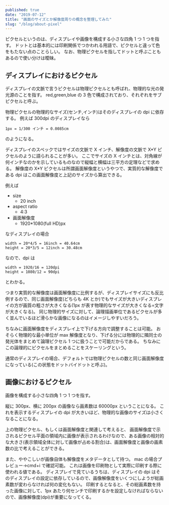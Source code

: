 ```yaml
---
published: true
date: "2019-07-12"
title: "画面のサイズとか解像度周りの概念を整理してみた"
slug: "/blog/about-pixel"
---
```


ピクセルというのは、ディスプレイや画像を構成する小さな四角 1 つ 1 つを指す。
ドットとは基本的には印刷関係でつかわれる用語で、ピクセルと違って色をもたない点のことらしい。
なお、物理ピクセルを指してドットと呼ぶこともあるので使い分けは曖昧。

## ディスプレイにおけるピクセル

ディスプレイの文脈で言うピクセルは物理ピクセルとも呼ばれ、物理的な光の発光源のことを指す。
red,green,blue の 3 色で構成されており、それぞれをサブピクセルと呼ぶ。

物理ピクセルの物理的なサイズ(センチ,インチ)はそのディスプレイの dpi に依存する。
例えば 300dpi のディスプレイなら

`1px = 1/300 インチ = 0.0085cm`

のようになる。

ディスプレイのスペックではサイズの文脈で X インチ、解像度の文脈で X\*Y ピクセルのように語られることが多い。
ここでサイズの X インチとは、対角線が何インチなのかを示しているものなので縦幅と横幅は三平方の定理などで求める。
解像度の X\*Y ピクセルは所謂画面解像度というやつで、実質的な解像度である dpi はこの画面解像度と上記のサイズから算出できる。

例えば

- size
  - 20 inch
- aspect ratio
  - 4:3
- 画面解像度
  - 1920\*1080(full HD)px

なディスプレイの場合

```
width = 20*4/5 = 16inch = 40.64cm
height = 20*3/5 = 12inch = 30.48cm
```

なので、dpi は

```
width = 1920/16 = 120dpi
height = 1080/12 = 90dpi
```

とわかる。

つまり実質的な解像度は画面解像度に比例するが、ディスプレイサイズにも反比例するので、同じ画面解像度(どちらも 4K とか)でもサイズが大きいディスプレイの方が画質の粗さが大きくなる(1px が表す物理的なサイズが大きくなる=文字が大きくなる)。
同じ物理的サイズに対して、論理描画単位であるピクセルが多く並んでいるほど滑らかな画像になるのはイメージしやすいだろう。

ちなみに画面解像度をディスプレイ上で下げる方向で調整することは可能。
おそらく物理的な最小単位が max 解像度となり、下げる分には物理的に隣同士の発光体をまとめて論理ピクセル 1 つに扱うことで可能だからである。
ちなみにこの論理的にピクセルをまとめることをスケーリングという。

通常のディスプレイの場合、デフォルトでは物理ピクセルの数と同じ画面解像度になっている(この状態をドットバイドットと呼ぶ)。

## 画像におけるピクセル

画像を構成する小さな四角 1 つ 1 つを指す。

縦に 300px、横に 200px の画像なら画素数は 60000px ということになる。
これを表示するディスプレイの dpi が大きいほど、物理的な画像のサイズは小さくなることになる。

上の物理ピクセル、もしくは画面解像度と関連して考えると、
画面解像度で示されるピクセル平面の領域内に画像が表示されるわけなので、ある画像の相対的な大きさ(表示領域全体に対して画像が占める割合)は、画面解像度と画像の画素数の比で考えることができる。

また、ややこしいが画像自体も解像度をメタデータとして持つ。
mac の場合プレビュー->cmd+i で確認可能。
これは画像を印刷物として実際に印刷する際に使われる値である。
ディスプレイで見ているうちは、ディスプレイの dpi はそのディスプレイの設定に依存しているので、画像解像度をいくつにしようが総画素数が変わらなければ何の変化もない。
印刷するとなると、その総画素数を持った画像に対して、1px あたり何センチで印刷するかを設定しなければならないので、画像解像度(dpi)が重要になってくる。

